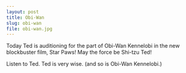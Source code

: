 ```yaml
---
layout: post
title: Obi-Wan
slug: obi-wan
file: obi-wan.jpg
---
```


<p>Today Ted is auditioning for the part of Obi-Wan Kennelobi in the new blockbuster film, Star Paws!
May the force be Shi-tzu Ted!</p>

<p>Listen to Ted.
Ted is very wise.
(and so is Obi-Wan Kennelobi.)</p>